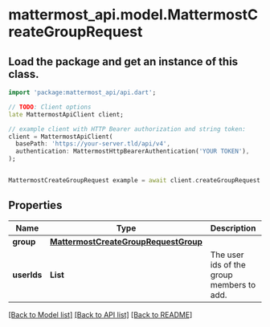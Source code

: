 # mattermost_api.model.MattermostCreateGroupRequest

## Load the package and get an instance of this class.
```dart
import 'package:mattermost_api/api.dart';

// TODO: Client options
late MattermostApiClient client;

// example client with HTTP Bearer authorization and string token:
client = MattermostApiClient(
  basePath: 'https://your-server.tld/api/v4',
  authentication: MattermostHttpBearerAuthentication('YOUR TOKEN'),
);


MattermostCreateGroupRequest example = await client.createGroupRequest.FUNCTION_THAT_RETURNS_THIS_CLASS();

```

## Properties
Name | Type | Description | Notes
------------ | ------------- | ------------- | -------------
**group** | [**MattermostCreateGroupRequestGroup**](MattermostCreateGroupRequestGroup.md) |  | 
**userIds** | **List<int>** | The user ids of the group members to add. | [default to const []]

[[Back to Model list]](../GENERATED_README.md#documentation-for-models) [[Back to API list]](../GENERATED_README.md#documentation-for-api-endpoints) [[Back to README]](../GENERATED_README.md)


